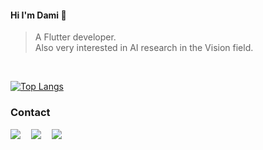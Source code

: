 <h4> Hi I'm Dami 🍒 </h4>

> A Flutter developer.  
Also very interested in AI research in the Vision field.
<br>

﻿[![Top Langs](https://github-readme-stats.vercel.app/api/top-langs/?username=iamdami&langs_count=6&layout=compact&theme=dark)](https://github.com/iamdami/iamdami)

### Contact
<a href="https://damzzi.notion.site/Flutter-1bff9afab52b46ba88214c625ba86f47?pvs=4"><img src="https://img.shields.io/badge/Curriculum_Vitae-blue?style=flat-square"/></a>ㅤ
<a href="https://damio.tistory.com"><img src="https://img.shields.io/badge/Tech_Blog-e15336?style=flat-square&logo=Tistory&logoColor=white"/></a>ㅤ
<a href="mailto:daming.py@gmail.com"><img src="https://img.shields.io/badge/Gmail-d14836?style=flatsquare&logo=Gmail&logoColor=white&link=daming.py@gmail.com"/></a>
<br>
